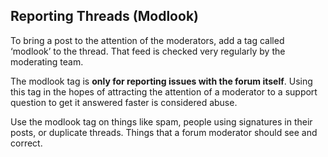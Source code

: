 ## Reporting Threads (Modlook)

To bring a post to the attention of the moderators, add a tag called ‘modlook’ to the thread. That feed is checked very regularly by the moderating team.

The modlook tag is **only for reporting issues with the forum itself**. Using this tag in the hopes of attracting the attention of a moderator to a support question to get it answered faster is considered abuse.

Use the modlook tag on things like spam, people using signatures in their posts, or duplicate threads. Things that a forum moderator should see and correct.